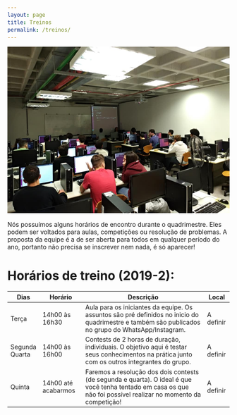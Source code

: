 ```yaml
---
layout: page
title: Treinos
permalink: /treinos/
---
```


![Imagem de uma aula em laboratório em 2018](/img/aulas.jpg)

Nós possuímos alguns horários de encontro durante o quadrimestre. Eles podem ser voltados para aulas, competições ou resolução de problemas. A proposta da equipe é a de ser aberta para todos em qualquer período do ano, portanto não precisa se inscrever nem nada, é só aparecer!

# Horários de treino (2019-2):

| Dias               | Horário             | Descrição                                                    | Local     |
| ------------------ | ------------------- | ------------------------------------------------------------ | --------- |
| Terça              | 14h00 às 16h30      | Aula para os iniciantes da equipe. Os assuntos são pré definidos no inicio do quadrimestre e também são publicados no grupo do WhatsApp/Instagram. | A definir |
| Segunda <br>Quarta | 14h00 às 16h00      | Contests de 2 horas de duração, individuais. O objetivo aqui é testar seus conhecimentos na prática junto com os outros integrantes do grupo. | A definir |
| Quinta             | 14h00 até acabarmos | Faremos a resolução dos dois contests (de segunda e quarta). O ideal é que você tenha tentado em casa os que não foi possível realizar no momento da competição! | A definir |

